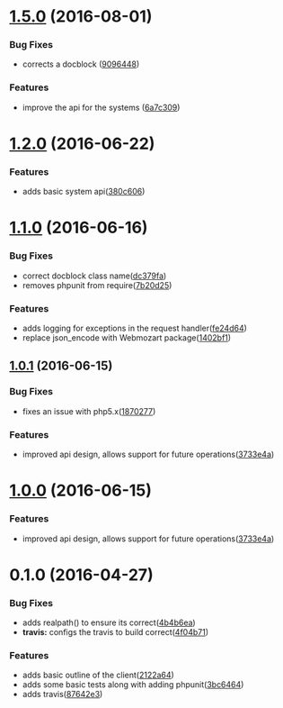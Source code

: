 <a name="1.5.0"></a>
# [1.5.0](https://github.com/gsdevme/jumpcloud/compare/1.2.0...v1.5.0) (2016-08-01)


### Bug Fixes

* corrects a docblock ([9096448](https://github.com/gsdevme/jumpcloud/commit/9096448))


### Features

* improve the api for the systems ([6a7c309](https://github.com/gsdevme/jumpcloud/commit/6a7c309))



<a name="1.2.0"></a>
# [1.2.0](https://github.com/gsdevme/jumpcloud/compare/1.1.0...v1.2.0) (2016-06-22)


### Features

* adds basic system api([380c606](https://github.com/gsdevme/jumpcloud/commit/380c606))



<a name="1.1.0"></a>
# [1.1.0](https://github.com/gsdevme/jumpcloud-auth/compare/1.0.1...v1.1.0) (2016-06-16)


### Bug Fixes

* correct docblock class name([dc379fa](https://github.com/gsdevme/jumpcloud-auth/commit/dc379fa))
* removes phpunit from require([7b20d25](https://github.com/gsdevme/jumpcloud-auth/commit/7b20d25))


### Features

* adds logging for exceptions in the request handler([fe24d64](https://github.com/gsdevme/jumpcloud-auth/commit/fe24d64))
* replace json_encode with Webmozart package([1402bf1](https://github.com/gsdevme/jumpcloud-auth/commit/1402bf1))



<a name="1.0.1"></a>
## [1.0.1](https://github.com/gsdevme/jumpcloud-auth/compare/0.1.0...v1.0.1) (2016-06-15)


### Bug Fixes

* fixes an issue with php5.x([1870277](https://github.com/gsdevme/jumpcloud-auth/commit/1870277))


### Features

* improved api design, allows support for future operations([3733e4a](https://github.com/gsdevme/jumpcloud-auth/commit/3733e4a))



<a name="1.0.0"></a>
# [1.0.0](https://github.com/gsdevme/jumpcloud-auth/compare/0.1.0...v1.0.0) (2016-06-15)


### Features

* improved api design, allows support for future operations([3733e4a](https://github.com/gsdevme/jumpcloud-auth/commit/3733e4a))



<a name="0.1.0"></a>
# 0.1.0 (2016-04-27)


### Bug Fixes

* adds realpath() to ensure its correct([4b4b6ea](https://github.com/gsdevme/jumpcloud-auth/commit/4b4b6ea))
* **travis:** configs the travis to build correct([4f04b71](https://github.com/gsdevme/jumpcloud-auth/commit/4f04b71))


### Features

* adds basic outline of the client([2122a64](https://github.com/gsdevme/jumpcloud-auth/commit/2122a64))
* adds some basic tests along with adding phpunit([3bc6464](https://github.com/gsdevme/jumpcloud-auth/commit/3bc6464))
* adds travis([87642e3](https://github.com/gsdevme/jumpcloud-auth/commit/87642e3))



